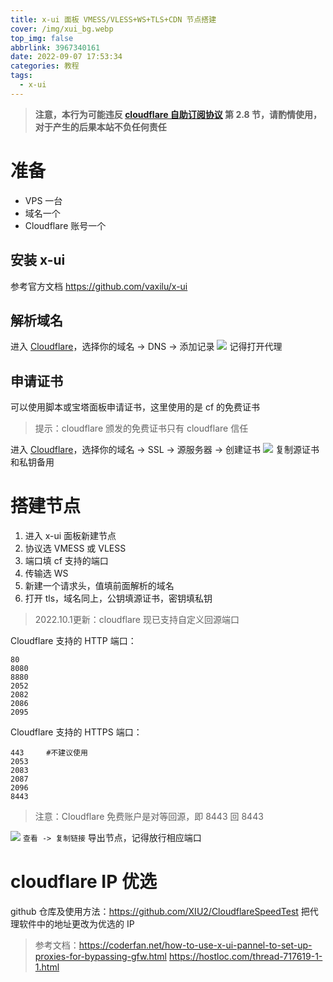 ```yaml
---
title: x-ui 面板 VMESS/VLESS+WS+TLS+CDN 节点搭建
cover: /img/xui_bg.webp
top_img: false
abbrlink: 3967340161
date: 2022-09-07 17:53:34
categories: 教程
tags: 
  - x-ui
---
```

>**注意，本行为可能违反 [cloudflare 自助订阅协议](https://www.cloudflare.com/terms/) 第 2.8 节，请酌情使用，对于产生的后果本站不负任何责任**
# 准备
- VPS 一台
- 域名一个
- Cloudflare 账号一个
## 安装 x-ui
参考官方文档 https://github.com/vaxilu/x-ui
## 解析域名
进入 [Cloudflare](https://dash.cloudflare.com)，选择你的域名 -> DNS -> 添加记录
![](/img/xui.webp)
记得打开代理
## 申请证书
可以使用脚本或宝塔面板申请证书，这里使用的是 cf 的免费证书
>提示：cloudflare 颁发的免费证书只有 cloudflare 信任

进入 [Cloudflare](https://dash.cloudflare.com)，选择你的域名 -> SSL -> 源服务器 -> 创建证书
![](/img/xui1.webp)
复制源证书和私钥备用
# 搭建节点
1. 进入 x-ui 面板新建节点
2. 协议选 VMESS 或 VLESS
3. 端口填 cf 支持的端口
4. 传输选 WS
5. 新建一个请求头，值填前面解析的域名
6. 打开 tls，域名同上，公钥填源证书，密钥填私钥

>2022.10.1更新：cloudflare 现已支持自定义回源端口

Cloudflare 支持的 HTTP 端口：
```
80
8080
8880
2052
2082
2086
2095
```
Cloudflare 支持的 HTTPS 端口：
```
443     #不建议使用
2053
2083
2087
2096
8443
```
>注意：Cloudflare 免费账户是对等回源，即 8443 回 8443

![](/img/xui2.webp)
`查看 -> 复制链接` 导出节点，记得放行相应端口
# cloudflare IP 优选
github 仓库及使用方法：https://github.com/XIU2/CloudflareSpeedTest
把代理软件中的地址更改为优选的 IP
>参考文档：https://coderfan.net/how-to-use-x-ui-pannel-to-set-up-proxies-for-bypassing-gfw.html
https://hostloc.com/thread-717619-1-1.html
